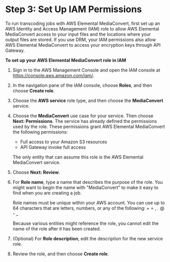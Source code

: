 # Step 3: Set Up IAM Permissions<a name="iam-role"></a>

To run transcoding jobs with AWS Elemental MediaConvert, first set up an AWS Identity and Access Management \(IAM\) role to allow AWS Elemental MediaConvert access to your input files and the locations where your output files are stored\. If you use DRM, your IAM permissions also allow AWS Elemental MediaConvert to access your encryption keys through API Gateway\.

**To set up your AWS Elemental MediaConvert role in IAM**

1. Sign in to the AWS Management Console and open the IAM console at [https://console\.aws\.amazon\.com/iam/](https://console.aws.amazon.com/iam/)\.

1. In the navigation pane of the IAM console, choose **Roles**, and then choose **Create role**\.

1. Choose the **AWS service** role type, and then choose the **MediaConvert** service\.

1. Choose the **MediaConvert** use case for your service\. Then choose **Next: Permissions**\. The service has already defined the permissions used by the role\. These permissions grant AWS Elemental MediaConvert the following permissions:
   + Full access to your Amazon S3 resources
   + API Gateway invoke full access

   The only entity that can assume this role is the AWS Elemental MediaConvert service\.

1. Choose **Next: Review**\.

1. For **Role name**, type a name that describes the purpose of the role\. You might want to begin the name with "MediaConvert" to make it easy to find when you are creating a job\.

   Role names must be unique within your AWS account\. You can use up to 64 characters that are letters, numbers, or any of the following: \+ = , \. @ \- \_

   Because various entities might reference the role, you cannot edit the name of the role after it has been created\.

1. \(Optional\) For **Role description**, edit the description for the new service role\.

1. Review the role, and then choose **Create role**\.